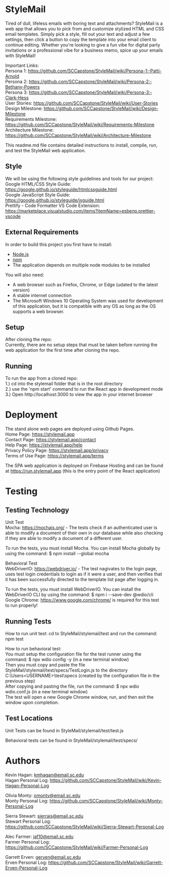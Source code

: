 # StyleMail

Tired of dull, lifeless emails with boring text and attachments? StyleMail is a web app that allows you to pick from and customize stylized HTML and CSS email templates. Simply pick a style, fill out your text and adjust a few settings, then click a button to copy the template into your email client to continue editing. Whether you're looking to give a fun vibe for digital party invitations or a professional vibe for a business memo, spice up your emails with StyleMail!  

Important Links:  
Persona 1: https://github.com/SCCapstone/StyleMail/wiki/Persona-1:-Patti-Arnold  
Persona 2: https://github.com/SCCapstone/StyleMail/wiki/Persona-2:-Bethany-Powers  
Persona 3: https://github.com/SCCapstone/StyleMail/wiki/Persona-3:-Clark-Hess  
User Stories: https://github.com/SCCapstone/StyleMail/wiki/User-Stories  
Design Milestone: https://github.com/SCCapstone/StyleMail/wiki/Design-Milestone  
Requirements Milestone: https://github.com/SCCapstone/StyleMail/wiki/Requirements-Milestone  
Architecture Milestone: https://github.com/SCCapstone/StyleMail/wiki/Architecture-Milestone  

This readme.md file contains detailed instructions to install, compile, run, and test the StyleMail web application.  

## Style

We will be using the following style guidelines and tools for our project:  
Google HTML/CSS Style Guide: https://google.github.io/styleguide/htmlcssguide.html  
Google JavaScript Style Guide: https://google.github.io/styleguide/jsguide.html  
Prettify - Code Formatter VS Code Extension: https://marketplace.visualstudio.com/items?itemName=esbenp.prettier-vscode  

## External Requirements

In order to build this project you first have to install:

* [Node.js](https://nodejs.org/en/)  
* [npm](https://www.npmjs.com/)  
* The application depends on multiple node modules to be installed  

You will also need:  
* A web browser such as Firefox, Chrome, or Edge (udated to the latest version)  
* A stable internet connection  
* The Microsoft Windows 10 Operating System was used for development of this application, but it is compatible with any OS as long as the OS supports a web browser.  

## Setup

After cloning the repo:  
Currently, there are no setup steps that must be taken before running the web application for the first time after cloning the repo.  

## Running

To run the app from a cloned repo:  
1.) cd into the stylemail folder that is in the root directory  
2.) use the 'npm start' command to run the React app in development mode  
3.) Open http://localhost:3000 to view the app in your internet browser  

# Deployment

The stand alone web pages are deployed using Github Pages.  
Home Page: https://stylemail.app  
Contact Page: https://stylemail.app/contact  
Help Page: https://stylemail.app/help  
Privacy Policy Page: https://stylemail.app/privacy  
Terms of Use Page: https://stylemail.app/terms  

The SPA web application is deployed on Firebase Hosting and can be found at https://run.stylemail.app (this is the entry point of the React application)  

# Testing 

## Testing Technology

Unit Test  
Mocha: https://mochajs.org/ - The tests check if an authenticated user is able to modify a document of their own in our database while also checking if they are able to modify a document of a different user.  

To run the tests, you must install Mocha. You can install Mocha globally by using the command: $ npm install --global mocha  

Behavioral Test  
WebDriverIO: https://webdriver.io/ - The test nagivates to the login page, uses test login credentials to login as if it were a user, and then verifies that it has been successfully directed to the template list page after logging in.  

To run the tests, you must install WebDriverIO. You can install the WebDriverIO CLI by using the command: $ npm i --save-dev @wdio/cli  
Google Chrome: https://www.google.com/chrome/ is required for this test to run properly!

## Running Tests

How to run unit test: cd to StyleMail/stylemail/test and run the command: npm test  

How to run behavioral test:  
You must setup the configuration file for the test runner using the command: $ npx wdio config -y (in a new terminal window)  
Then you must copy and paste the file StyleMail/stylemail/test/specs/TestLogin.js to the directory C:\Users\<USERNAME>\test\specs (created by the configuration file in the previous step)  
After copying and pasting the file, run the command: $ npx wdio wdio.conf.js (in a new terminal window)  
The test will open a new Google Chrome window, run, and then exit the window upon completion.  


## Test Locations 

Unit Tests can be found in StyleMail/stylemail/test/test.js  

Behavioral tests can be found in StyleMail/stylemail/test/specs/  


# Authors

Kevin Hagan: kmhagan@email.sc.edu  
Hagan Personal Log: https://github.com/SCCapstone/StyleMail/wiki/Kevin-Hagan-Personal-Log  

Olivia Monty: omonty@email.sc.edu  
Monty Personal Log: https://github.com/SCCapstone/StyleMail/wiki/Monty-Personal-Log  

Sierra Stewart: sierrais@email.sc.edu  
Stewart Personal Log: https://github.com/SCCapstone/StyleMail/wiki/Sierra-Stewart-Personal-Log  

Alec Farmer: jaf10@email.sc.edu  
Farmer Personal Log: https://github.com/SCCapstone/StyleMail/wiki/Farmer-Personal-Log  

Garrett Erven: gerven@email.sc.edu  
Erven Personal Log: https://github.com/SCCapstone/StyleMail/wiki/Garrett-Erven-Personal-Log  
